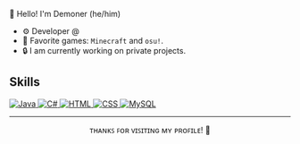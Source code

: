   👋 Hello! I'm Demoner (he/him)
- ⚙️ Developer  @
- 🩷 Favorite games:  `Minecraft` and `osu!`.
- 🔒 I am currently working on private projects.

## Skills

  <a href="https://www.java.com" target="_blank"> 
    <img alt="Java" src="https://img.shields.io/badge/Java-ED8B00?style=for-the-badge&logo=java&logoColor=white">
  </a>
  <a href="https://docs.microsoft.com/en-us/dotnet/csharp/" target="_blank"> 
    <img alt="C#" src="https://img.shields.io/badge/C%23-239120?style=for-the-badge&logo=c-sharp&logoColor=white">
  </a>
    <a href="https://www.w3.org/html/" target="_blank"> 
    <img alt="HTML" src="https://img.shields.io/badge/HTML5-E34F26?style=for-the-badge&logo=html5&logoColor=white">
  </a>
  <a href="https://www.w3.org/Style/CSS/" target="_blank"> 
    <img alt="CSS" src="https://img.shields.io/badge/CSS3-1572B6?style=for-the-badge&logo=css3&logoColor=white">
  </a>
  <a href="https://www.mysql.com" target="_blank"> 
    <img alt="MySQL" src="https://img.shields.io/badge/MySQL-4479A1?style=for-the-badge&logo=mysql&logoColor=white">
  </a>

<hr>
<!-- Footer -->
  <p align="center">ᴛʜᴀɴᴋꜱ ꜰᴏʀ ᴠɪꜱɪᴛɪɴɢ ᴍʏ ᴘʀᴏꜰɪʟᴇ! 🙏</p>
